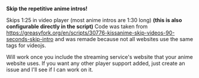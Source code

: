 <b>Skip the repetitive anime intros!</b>

Skips 1:25 in video player (most anime intros are 1:30 long) <b>(this is also configurable directly in the script)</b>
Code was taken from https://greasyfork.org/en/scripts/30776-kissanime-skip-videos-90-seconds-skip-intro
and was remade because not all websites use the same tags for videojs.

Will work once you include the streaming service's website that your anime website uses.
If you want any other player support added, just create an issue and I'll see if I can work on it.
